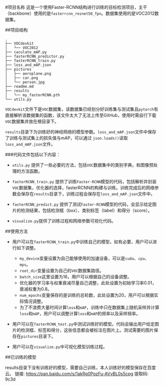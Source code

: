 #项目名称
这是一个使用Faster-RCNN结构进行训练的目标检测项目，主干（backbone）使用的是`fasterrcnn_resnet50_fpn`。数据集使用的是VOC2012数据集。

##项目结构
```
.
├── VOCdevkit
│   └── VOC2012
├── caculate_mAP.py
├── fasterRCNN_predictor.py
├── fasterRCNN_train.py
├── loss_and_mAP.json
├── pictures
│   ├── aeroplane.png
│   ├── car.png
│   └── person.jpg
├── readme.md
├── results
│   └── my_fasterRCNN.pth
└── utils.py
```
`VOCdevkit`文件下是`VOC`数据集，该数据集已经划分好训练集与测试集且`pytorch`有直接解析该数据集的函数，该文件太大了无法上传至GitHub，使用时需自行下载 `VOC`数据集并放在根目录下。

`results`目录下为训练好的神经网络的模型参数。`loss_and_mAP.json`文件中保存了训练与测试集上的损失值与mAP，可以通过 `json.loads()`读取`loss_and_mAP.json`文件。

###代码文件包括以下内容：
+   `utils.py` 提供了一些必要的方法，包括`VOC`数据集中的类别字典，和图像预处理的方法函数。

+   `fasterRCNN_train.py` 提供了训练`Faster-RCNN`模型的代码，包括解析并封装`VOC`数据集，优化器的选择，fasterRCNN的构建与训练。训练完成后的网络参数会保存在`results`目录下，训练过程会保存在`loss_and_mAP.json`文件中。
    
+   `fasterRCNN_predict.py` 提供了测试`Faster-RCNN`模型的代码，会显示给定图片的检测结果，包括检测框（box）、类别标签（label）和得分（score）。
    
+   `visualize.py`提供了训练过程和网络参数可视化代码。

##使用方法
+   用户可以在`fasterRCNN_train.py`中训练自己的模型，如有必要，用户可以进行如下调整。
    +   `my_device`变量设置为自己能够使用的加速设备，可以是`cuda`、`cpu`、`mps`。
    +   `root_dir`变量设置为自己的`VOC`数据集路径。
    +   `batch_size`这里设置为16，用户可以根据自己的设备调整。
    +   优化器的学习率与权重衰减尽量自己调整，此处设置为初始学习率0.01，衰减权重为0.8。
    +   `num_epochs`变量保存的是训练的总轮数，此处设置为20，用户可以根据实际情况调整。
    +   为了不浪费大量时间计算`loss`和`mAP`，训练中只在数据集上随机采样并计算`loss`和`mAP`，用户可以调整计算`loss`和`mAP`的频率以及采样频率。

+   用户可以在`fasterRCNN_test.py`中测试训练好的模型。代码会输出用户给定图片的检测框、标签和得分，这些信息都会被标注在图片上。测试需要的图片保存在`pictures`目录下。
    
+   用户可以在`visualize.py`中可视化模型训练过程。

##已训练的模型

results目录下没有训练好的模型，需要自己训练，本人训练好的模型保存在百度云。
链接: https://pan.baidu.com/s/1akRg0PpzFu-AVvBL0s5cpg 提取码: 9c3d